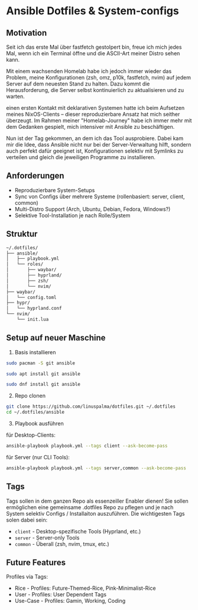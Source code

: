 # Ansible Dotfiles & System-configs

## Motivation
Seit ich das erste Mal über fastfetch gestolpert bin, freue ich mich jedes Mal, wenn ich ein Terminal öffne und die ASCII-Art meiner Distro sehen kann.

Mit einem wachsenden Homelab habe ich jedoch immer wieder das Problem, meine Konfigurationen (zsh, omz, p10k, fastfetch, nvim) auf jedem Server auf dem neuesten Stand zu halten. Dazu kommt die Herausforderung, die Server selbst kontinuierlich zu aktualisieren und zu warten.

einen ersten Kontakt mit deklarativen Systemen hatte ich beim Aufsetzen meines NixOS-Clients – dieser reproduzierbare Ansatz hat mich seither überzeugt. Im Rahmen meiner "Homelab-Journey" habe ich immer mehr mit dem Gedanken gespielt, mich intensiver mit Ansible zu beschäftigen.

Nun ist der Tag gekommen, an dem ich das Tool ausprobiere. Dabei kam mir die Idee, dass Ansible nicht nur bei der Server-Verwaltung hilft, sondern auch perfekt dafür geeignet ist, Konfigurationen selektiv mit Symlinks zu verteilen und gleich die jeweiligen Programme zu installieren.

## Anforderungen

- Reproduzierbare System-Setups
- Sync von Configs über mehrere Systeme (rollenbasiert: server, client, common)
- Multi-Distro Support (Arch, Ubuntu, Debian, Fedora, Windows?)
- Selektive Tool-Installation je nach Rolle/System

## Struktur

```txt
~/.dotfiles/
├── ansible/
│   ├── playbook.yml
│   └── roles/
│       ├── waybar/
│       ├── hyprland/
│       ├── zsh/
│       └── nvim/
├── waybar/
│   └── config.toml
├── hypr/
│   └── hyprland.conf
└── nvim/
    └── init.lua
```

## Setup auf neuer Maschine

1. Basis installieren

```bash
sudo pacman -S git ansible
```

```bash
sudo apt install git ansible
```

```bash
sudo dnf install git ansible
```

2. Repo clonen

```bash
git clone https://github.com/linuspalma/dotfiles.git ~/.dotfiles
cd ~/.dotfiles/ansible
```

3. Playbook ausführen

für Desktop-Clients:
```bash
ansible-playbook playbook.yml --tags client --ask-become-pass
```

für Server (nur CLI Tools):
```bash
ansible-playbook playbook.yml --tags server,common --ask-become-pass
```


## Tags

Tags sollen in dem ganzen Repo als essenzeiller Enabler dienen! Sie sollen ermöglichen eine gemeinsame .dotfiles Repo zu pflegen und je nach System selektiv Configs / Installaiton auszuführen.
Die wichtigesten Tags solen dabei sein:

- `client` - Desktop-spezifische Tools (Hyprland, etc.)
- `server` - Server-only Tools
- `common` - Überall (zsh, nvim, tmux, etc.)


## Future Features

Profiles via Tags:

- Rice - Profiles: Future-Themed-Rice, Pink-Minimalist-Rice
- User - Profiles: User Dependent Tags
- Use-Case - Profiles: Gamin, Working, Coding


